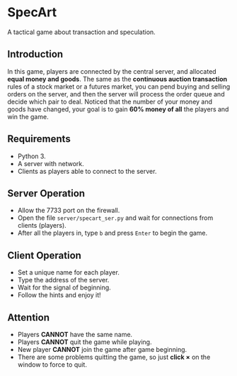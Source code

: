 # SpecArt
A tactical game about transaction and speculation.

## Introduction
In this game, players are connected by the central server, and allocated **equal money and goods**. The same as the **continuous auction transaction** rules of a stock market or a futures market, you can pend buying and selling orders on the server, and then the server will process the order queue and decide which pair to deal. Noticed that the number of your money and goods have changed, your goal is to gain **60% money of all** the players and win the game. 

## Requirements
* Python 3.
* A server with network.
* Clients as players able to connect to the server.

## Server Operation
* Allow the 7733 port on the firewall.
* Open the file `server/specart_ser.py` and wait for connections from clients (players).
* After all the players in, type `b` and press `Enter` to begin the game.

## Client Operation
* Set a unique name for each player.
* Type the address of the server.
* Wait for the signal of beginning.
* Follow the hints and enjoy it!

## Attention
* Players **CANNOT** have the same name.
* Players **CANNOT** quit the game while playing.
* New player **CANNOT** join the game after game beginning.
* There are some problems quitting the game, so just **click ×** on the window to force to quit.
